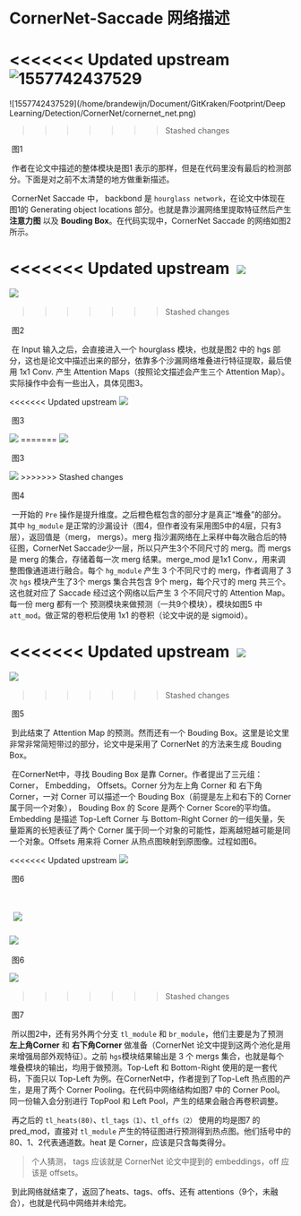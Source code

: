 

#  CornerNet-Saccade 网络描述



<<<<<<< Updated upstream
![1557742437529](./CornerNet_Saccade.png)
=======
![1557742437529](/home/brandewijn/Document/GitKraken/Footprint/Deep Learning/Detection/CornerNet/cornernet_net.png)
>>>>>>> Stashed changes

​																								图1

​		作者在论文中描述的整体模块是图1 表示的那样，但是在代码里没有最后的检测部分。下面是对之前不太清楚的地方做重新描述。

​		CornerNet Saccade 中， backbond 是 `hourglass network`，在论文中体现在图1的 Generating object locations 部分。也就是靠沙漏网络里提取特征然后产生 **注意力图** 以及 **Bouding Box**。在代码实现中，CornerNet Saccade 的网络如图2 所示。

<<<<<<< Updated upstream
​					<img src="./Generating_Object_Location.png">
=======
​					<img src="/home/brandewijn/Document/GitKraken/Footprint/Deep Learning/Detection/CornerNet/Saccade_net.png">
>>>>>>> Stashed changes

​																					   图2

​		在 Input 输入之后，会直接进入一个 hourglass 模块，也就是图2 中的 hgs 部分，这也是论文中描述出来的部分，依靠多个沙漏网络堆叠进行特征提取，最后使用 1x1 Conv. 产生 Attention Maps（按照论文描述会产生三个 Attention Map）。实际操作中会有一些出入，具体见图3。

<<<<<<< Updated upstream
​				<img src="./hgs.jpg">

​																						图3

<img src="./hourglass_net.png">
=======
​				<img src="/home/brandewijn/Document/GitKraken/Footprint/Deep Learning/Detection/CornerNet/fullsizerender(1).jpg">

​																						图3

<img src="/home/brandewijn/Document/GitKraken/Footprint/Deep Learning/Detection/CornerNet/hourglass_net.png">
>>>>>>> Stashed changes

​																						图4



​		一开始的 `Pre` 操作是提升维度。之后橙色框包含的部分才是真正“堆叠”的部分。其中 `hg_module` 是正常的沙漏设计（图4，但作者没有采用图5中的4层，只有3层），返回值是（merg， mergs）。merg 指沙漏网络在上采样中每次融合后的特征图，CornerNet Saccade少一层，所以只产生3个不同尺寸的 merg。而 mergs 是 merg 的集合，存储着每一次 merg 结果。merge_mod 是1x1 Conv.，用来调整图像通道进行融合。每个 `hg_module` 产生 3 个不同尺寸的 merg，作者调用了 3 次 `hgs` 模块产生了3个 mergs 集合共包含 9个 merg，每个尺寸的 merg 共三个。这也就对应了 Saccade 经过这个网络以后产生 3 个不同尺寸的 Attention Map。每一份 merg 都有一个 预测模块来做预测（一共9个模块），模块如图5 中 `att_mod`。做正常的卷积后使用 1x1 的卷积（论文中说的是 sigmoid）。

<<<<<<< Updated upstream
​						<img src="./att_mod.jpg">
=======
​						<img src="/home/brandewijn/Document/GitKraken/Footprint/Deep Learning/Detection/CornerNet/att_mod.jpg">
>>>>>>> Stashed changes

​																								图5

​		到此结束了 Attention Map 的预测。然而还有一个 Bouding Box。这里是论文里非常非常简短带过的部分，论文中是采用了 CornerNet 的方法来生成 Bouding Box。

​		在CornerNet中，寻找 Bouding Box 是靠 Corner。作者提出了三元组：Corner， Embedding， Offsets。Corner 分为左上角 Corner 和 右下角 Corner，一对 Corner 可以描述一个 Bouding Box（前提是左上和右下的 Corner 属于同一个对象）， Bouding Box 的 Score 是两个 Corner Score的平均值。Embedding 是描述 Top-Left Corner 与 Bottom-Right Corner 的一组矢量，矢量距离的长短表征了两个 Corner 属于同一个对象的可能性，距离越短越可能是同一个对象。Offsets 用来将 Corner 从热点图映射到原图像。过程如图6。

<<<<<<< Updated upstream
​                <img src="./CornerNet.png">	

​																						图6

​                  <img src="./CornerPool.jpg">
=======
​                <img src="/home/brandewijn/Document/GitKraken/Footprint/Deep Learning/Detection/CornerNet/CornerNet.png">	

​																						图6

​                  <img src="/home/brandewijn/Document/GitKraken/Footprint/Deep Learning/Detection/CornerNet/CornerPool.jpg">
>>>>>>> Stashed changes

​																						图7

​		所以图2中，还有另外两个分支 `tl_module` 和 `br_module`，他们主要是为了预测 **左上角Corner** 和 **右下角Corner** 做准备（CornerNet 论文中提到这两个池化是用来增强局部外观特征）。之前 `hgs`模块结果输出是 3 个 mergs 集合，也就是每个堆叠模块的输出，均用于做预测。Top-Left 和 Bottom-Right 使用的是一套代码，下面只以 Top-Left 为例。在CornerNet中，作者提到了Top-Left 热点图的产生，是用了两个 Corner Pooling。在代码中网络结构如图7 中的 Corner Pool。同一份输入会分别进行 TopPool 和 Left Pool，产生的结果会融合再卷积调整。

​		再之后的 `tl_heats(80)`、`tl_tags（1）`、`tl_offs（2）` 使用的均是图7 的 pred_mod，直接对 `tl_module` 产生的特征图进行预测得到热点图。他们括号中的80、1、2代表通道数。heat 是 Corner，应该是只含每类得分。 

> 个人猜测， tags 应该就是 CornerNet 论文中提到的 embeddings，off 应该是 offsets。

​		到此网络就结束了，返回了heats、tags、offs、还有 attentions（9个，未融合），也就是代码中网络并未给完。

